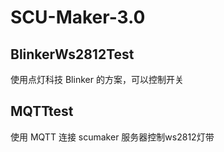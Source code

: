 # SCU-Maker-3.0

## BlinkerWs2812Test
使用点灯科技 Blinker 的方案，可以控制开关

## MQTTtest
使用 MQTT 连接 scumaker 服务器控制ws2812灯带
